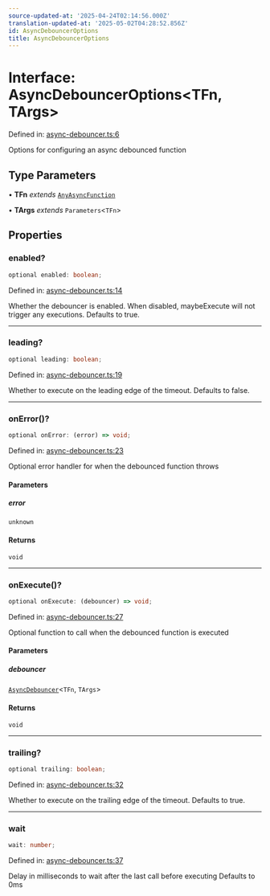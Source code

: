 ```yaml
---
source-updated-at: '2025-04-24T02:14:56.000Z'
translation-updated-at: '2025-05-02T04:28:52.856Z'
id: AsyncDebouncerOptions
title: AsyncDebouncerOptions
---
```


<!-- DO NOT EDIT: this page is autogenerated from the type comments -->

# Interface: AsyncDebouncerOptions\<TFn, TArgs\>

Defined in: [async-debouncer.ts:6](https://github.com/TanStack/pacer/blob/main/packages/pacer/src/async-debouncer.ts#L6)

Options for configuring an async debounced function

## Type Parameters

• **TFn** *extends* [`AnyAsyncFunction`](../type-aliases/anyasyncfunction.md)

• **TArgs** *extends* `Parameters`\<`TFn`\>

## Properties

### enabled?

```ts
optional enabled: boolean;
```

Defined in: [async-debouncer.ts:14](https://github.com/TanStack/pacer/blob/main/packages/pacer/src/async-debouncer.ts#L14)

Whether the debouncer is enabled. When disabled, maybeExecute will not trigger any executions.
Defaults to true.

***

### leading?

```ts
optional leading: boolean;
```

Defined in: [async-debouncer.ts:19](https://github.com/TanStack/pacer/blob/main/packages/pacer/src/async-debouncer.ts#L19)

Whether to execute on the leading edge of the timeout.
Defaults to false.

***

### onError()?

```ts
optional onError: (error) => void;
```

Defined in: [async-debouncer.ts:23](https://github.com/TanStack/pacer/blob/main/packages/pacer/src/async-debouncer.ts#L23)

Optional error handler for when the debounced function throws

#### Parameters

##### error

`unknown`

#### Returns

`void`

***

### onExecute()?

```ts
optional onExecute: (debouncer) => void;
```

Defined in: [async-debouncer.ts:27](https://github.com/TanStack/pacer/blob/main/packages/pacer/src/async-debouncer.ts#L27)

Optional function to call when the debounced function is executed

#### Parameters

##### debouncer

[`AsyncDebouncer`](../classes/asyncdebouncer.md)\<`TFn`, `TArgs`\>

#### Returns

`void`

***

### trailing?

```ts
optional trailing: boolean;
```

Defined in: [async-debouncer.ts:32](https://github.com/TanStack/pacer/blob/main/packages/pacer/src/async-debouncer.ts#L32)

Whether to execute on the trailing edge of the timeout.
Defaults to true.

***

### wait

```ts
wait: number;
```

Defined in: [async-debouncer.ts:37](https://github.com/TanStack/pacer/blob/main/packages/pacer/src/async-debouncer.ts#L37)

Delay in milliseconds to wait after the last call before executing
Defaults to 0ms

